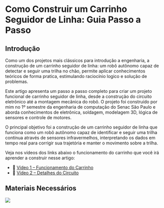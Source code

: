 # Como Construir um Carrinho Seguidor de Linha: Guia Passo a Passo

## Introdução

Como um dos projetos mais clássicos para introdução a engenharia, a construção de um carrinho seguidor de linha: um robô autônomo capaz de detectar e seguir uma trilha no chão, permite aplicar conhecimentos teóricos de forma pratica, estimulando raciocínio logico e solução de problemas.

Este artigo apresenta um passo a passo completo para criar um projeto funcional de carrinho seguidor de linha, desde a construção do circuito eletrônico até a montagem mecânica do robô. O projeto foi construído por mim no 1º semestre da engenharia de computação do Senac São Paulo e aborda conhecimentos de eletrônica, soldagem, modelagem 3D, lógica de sensores e controle de motores.

O principal objetivo foi a construção de um carrinho seguidor de linha que funciona como um robô autônomo capaz de identificar e seguir uma trilha contínua através de sensores infravermelhos, interpretando os dados em tempo real para corrigir sua trajetória e manter o movimento sobre a trilha.

Veja nos vídeos dos links abaixo o funcionamento do carrinho que você irá aprender a construir nesse artigo:
- 🔗 [Vídeo 1 – Funcionamento do Carrinho](https://www.youtube.com/watch?v=o5KDZBv2Lis)
- 🔗 [Vídeo 2 – Detalhes do Circuito](https://www.youtube.com/shorts/yLg4nNAEKBg)

## Materiais Necessários
![](https://github.com/SeuUsuario/SeuRepositorio/blob/main/Imagens/carrinho.jpg?raw=true)

